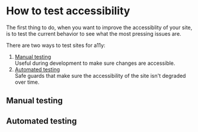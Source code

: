 # How to test accessibility

The first thing to do, when you want to improve the accessiblity of your site, is to test the current behavior to see what the most pressing issues are.

There are two ways to test sites for a11y:

1. [Manual testing](#manual-testing)  
   Useful during development to make sure changes are accessible.
3. [Automated testing](#automated-testing)  
   Safe guards that make sure the accessibility of the site isn't degraded over time.

## Manual testing


## Automated testing
